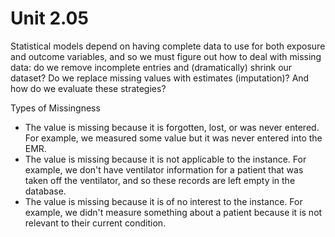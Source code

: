 # Unit 2.05

Statistical models depend on having complete data to use for both exposure and outcome variables, and so we must figure out how to deal with missing data: do we remove incomplete entries and (dramatically) shrink our dataset? Do we replace missing values with estimates (imputation)? And how do we evaluate these strategies?

Types of Missingness
  * The value is missing because it is forgotten, lost, or was never entered. For example, we measured some value but it was never entered into the EMR. 
  * The value is missing because it is not applicable to the instance. For example, we don't have ventilator information for a patient that was taken off the ventilator, and so these records are left empty in the database.
  * The value is missing because it is of no interest to the instance. For example, we didn't measure something about a patient because it is not relevant to their current condition. 
  
  
